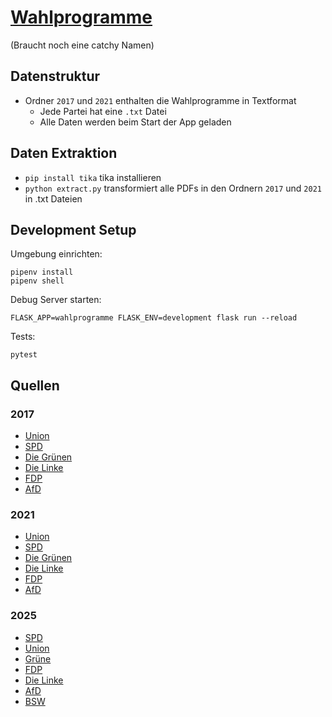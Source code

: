 # [Wahlprogramme](https://wahlprogramme.rerere.org/)

(Braucht noch eine catchy Namen)

## Datenstruktur

* Ordner `2017` und `2021` enthalten die Wahlprogramme in Textformat
  * Jede Partei hat eine `.txt` Datei
  * Alle Daten werden beim Start der App geladen

## Daten Extraktion

* `pip install tika` tika installieren
* `python extract.py` transformiert alle PDFs in den Ordnern `2017` und `2021` in .txt Dateien

## Development Setup

Umgebung einrichten:

```
pipenv install
pipenv shell
```

Debug Server starten:

```
FLASK_APP=wahlprogramme FLASK_ENV=development flask run --reload
```

Tests:

```
pytest
```

## Quellen

### 2017

* [Union](https://www.cdu.de/system/tdf/media/dokumente/170703regierungsprogramm2017.pdf?file=1])
* [SPD](https://www.spd.de/fileadmin/Dokumente/Bundesparteitag_2017/Es_ist_Zeit_fuer_mehr_Gerechtigkeit-Unser_Regierungsprogramm.pdf])
* [Die Grünen](https://www.gruene.de/fileadmin/user_upload/Dokumente/BUENDNIS_90_DIE_GRUENEN_Bundestagswahlprogramm_2017.pdf])
* [Die Linke](https://www.die-linke.de/fileadmin/download/wahlen2017/wahlprogramm2017/die_linke_wahlprogramm_2017.pdf])
* [FDP](https://www.fdp.de/sites/default/files/uploads/2017/08/07/20170807-wahlprogramm-wp-2017-v16.pdf])
* [AfD](https://www.afd.de/wp-content/uploads/sites/111/2017/06/2017-06-01_AfD-Bundestagswahlprogramm_Onlinefassung.pdf])

### 2021

* [Union](https://www.csu.de/common/download/Regierungsprogramm.pdf)
* [SPD](https://www.spd.de/fileadmin/Dokumente/Beschluesse/Programm/SPD-Zukunftsprogramm.pdf)
* [Die Grünen](https://cms.gruene.de/uploads/documents/2021_Wahlprogrammentwurf.pdf)
* [Die Linke](https://www.die-linke.de/fileadmin/download/wahlen2021/BTWP21_Entwurf_Vorsitzende.pdf)
* [FDP](https://www.fdp.de/content/entwurf-fdp-bundestagswahlprogramm-2021)
* [AfD](https://www.afd.de/wp-content/uploads/2021/06/20210611_AfD_Programm_2021.pdf)


### 2025

* [SPD](https://www.bundestagswahl-bw.de/fileadmin/bundestagswahl-bw/2025//BTW_2025_Wahlprogramm_SPD_Entwurf.pdf)
* [Union](https://www.bundestagswahl-bw.de/fileadmin/bundestagswahl-bw/2025/Parteien_und_Spitzenkandidierende/btw_2025_wahlprogramm-cdu-csu.pdf)
* [Grüne](https://cms.gruene.de/uploads/assets/20250205_Regierungsprogramm_DIGITAL_DINA5.pdf)
* [FDP](https://www.fdp.de/sites/default/files/2024-12/fdp-wahlprogramm_2025.pdf)
* [Die Linke](https://www.die-linke.de/fileadmin/user_upload/Wahlprogramm_Langfassung_Linke-BTW25_01.pdf)
* [AfD](https://www.afd.de/wp-content/uploads/2025/02/AfD_Bundestagswahlprogramm2025_web.pdf)
* [BSW](https://bsw-vg.de/wp-content/themes/bsw/assets/downloads/BSW%20Wahlprogramm%202025.pdf)
